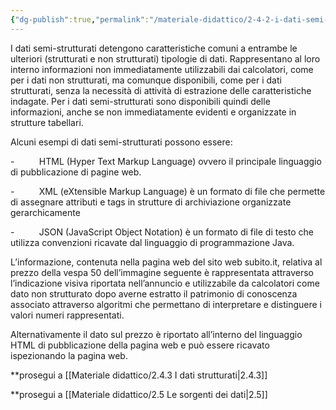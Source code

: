 ```yaml
---
{"dg-publish":true,"permalink":"/materiale-didattico/2-4-2-i-dati-semi-strutturati/"}
---
```



I dati semi-strutturati detengono caratteristiche comuni a entrambe le ulteriori (strutturati e non strutturati) tipologie di dati. Rappresentano al loro interno informazioni non immediatamente utilizzabili dai calcolatori, come per i dati non strutturati, ma comunque disponibili, come per i dati strutturati, senza la necessità di attività di estrazione delle caratteristiche indagate. Per i dati semi-strutturati sono disponibili quindi delle informazioni, anche se non immediatamente evidenti e organizzate in strutture tabellari.

Alcuni esempi di dati semi-strutturati possono essere:

-          HTML (Hyper Text Markup Language) ovvero il principale linguaggio di pubblicazione di pagine web.

-          XML (eXtensible Markup Language) è un formato di file che permette di assegnare attributi e tags in strutture di archiviazione organizzate gerarchicamente

-          JSON (JavaScript Object Notation) è un formato di file di testo che utilizza convenzioni ricavate dal linguaggio di programmazione Java.

L’informazione, contenuta nella pagina web del sito web subito.it, relativa al prezzo della vespa 50 dell’immagine seguente è rappresentata attraverso l’indicazione visiva riportata nell’annuncio e utilizzabile da calcolatori come dato non strutturato dopo averne estratto il patrimonio di conoscenza associato attraverso algoritmi che permettano di interpretare e distinguere i valori numeri rappresentati.

Alternativamente il dato sul prezzo è riportato all’interno del linguaggio HTML di pubblicazione della pagina web e può essere ricavato ispezionando la pagina web.

**prosegui a [[Materiale didattico/2.4.3 I dati strutturati\|2.4.3]]

**prosegui a [[Materiale didattico/2.5 Le sorgenti dei dati\|2.5]]
